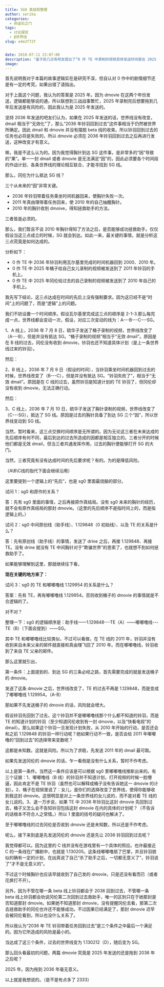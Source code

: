 ```yaml
---
title: SG0 真结局整理
author: serika
categories:
  - 命运石之门
tags:
  - 讨论探究
  - β世界线
slug: e4e2f72f


date: 2018-07-11 23:07:00
description: "鉴于前几日有吧友提出了“0 作 TE 中录制的视频具体发送时间是在 2025 年还是在 2036 年”的问题，我就顺便想发个帖谈谈我的想法，欢迎讨论。"
image:
---
```

首先说明我对于本篇的故事逻辑实在是研究不深，但自认对 0 作中的剧情细节还是有一定的考究，如果出错了请指出。

对于上面这个问题，我认为的答案是 2025 年。因为 dmovie 在这两个年份发送，逻辑都能够说的通，所以联想到三战战事繁忙，2025 年录制完后想要拖到几年后发送是有风险的，因此我认为是 2025 年发送的。

坚持 2036 年发送的吧友们认为，如果在 2025 年发送的话，世界线没有改变，dmail 相当于“无效化”了，那么“2036 年铃羽回到过去”这件事相当于仍然被世界所确定。因此 dmail 和 dmovie 并没有摆脱 beta 线的收束。所以铃羽回到过去的任务也必将是失败的，所以 dmovie 必须在 2036 年铃羽回到过去之后再进行发送，这种改变才有意义。

嘛，我是不这么认为的。因为我觉得胸针到达 SG 这件事，是非常多的“因”导致的“果”。单一一封 dmail 或者 dmovie 是无法满足“因”的，因此必须要各个时间段的作战计划、各条世界线的理论相互联合，才能寻找到 SG 线。

那么，冈伦为什么抵达 SG 线？

三个从未来的“因”非常关键。

- 2036 年铃羽带着任务乘坐时间机器回来，使胸针失败一次。
- 2011 年真由理带着任务回来，使 2010 年的自己抽醒胸针。
- 2010 年的胸针收到 dmoive，得知拯救助手的方法。

三者皆是必须的。

那么，我们暂且不谈 2010 年胸针得知了方法之后，是否能够成功拯救助手。仅仅假设当这三点成立的时候，SG 就会到达。如此一来，最关键的事情，就是分析这三点究竟是如何达成的。

分析如下：

- 0 作 TE 中 2036 年铃羽利用瓦尔基里完成的时间机器回到 2000、2010 年。
- 0 作 TE 中 2025 年桶子给自己女儿录制的视频被发送到了 2011 年铃羽的手机上。
- 0 作 TE 中 2025 年冈伦给过去的自己录制的视频被发送到了 2010 年自己的手机上。


我先写下结论，这三点达成在时间的先后上没有强制要求。因为这已经不是“时间”上的问题了，而是“逻辑”上的问题。

我们不妨设置一个时间顺序。假设瓦尔基里完成这三点的顺序是 2-1-3.那么每完成一点，世界线都会变动一次，假设，对应三次变动的线为：A---B---C---SG。

1、A 线上，2036 年 7 月 8 日，硫华子发送了桶子录制的视频，世界线改变了（A---B），但是并没有抵达 SG。“桶子录制的视频”相当于“无效 dmail”。原因是在 B 线的过去，冈伦没有收到 dmovie，铃羽也还不知道具体计划（是上一条世界线过来的铃羽）。

然后：

2、B 线上，2036 年 7 月 9 日（假设的时间），当铃羽乘坐时间机器回到过去的时候，世界线改变了（B---C），但是并没有抵达 SG。“铃羽失败了”，相当于“无效 dmail”。原因是在 C 线的过去，虽然铃羽是知道计划的 TE 铃羽了，但冈伦却没有收到 dmovie，无法正确行动。

然后：

3、C 线上，2036 年 7 月 10 日，硫华子发送了胸针录制的视频，世界线改变了（C---SG），抵达了 SG 线。原因是过去的胸针具备了到达 SG 三个“因”，所以世界线变动到 SG 线。

当然，暂时看来，这三点交换时间顺序是无所谓的。因为无论这三者在未来达成的先后顺序有何不同，最后到达的过去所造成的因都是相互独立的。三者分开的时候他们都是无效 dmail，但当三者共通发挥作用，过去的胸针便能够打开 SG 的大门。


当然，三者究竟有没有达成时间的先后要求呢？有的。为的是降低风险。

（A\B\C线的指代下面会继续沿用）

这里要提到一个逻辑上的“先后”，也是 sg0 里面最烧脑的部分。

试问 1：sg0 和原作的关系？

答：先有 sg0 里面的事情，之后再接原作真结局。没有 sg0 未来的胸针的经历，就不会有原作真结局的那封 dmovie。（这里的先后顺序不是指时间上的，而是指逻辑上的。）

试问 2：sg0 中间原创线（助手线）、1.129848（0 初始线）、以及 TE 的关系是什么？

答：先有原创线（助手线）的事情，发送了 drine 之后，再接 1.129848、再接 TE。没有 drine 就没有 TE 中间胸针对于“欺骗世界”的思索了，也就想不到如何拯救助手了。

如果能够理解到这里，那就继续往下看，

**现在关键的地方来了：**

试问 3：sg0 的 TE 和嘟嘟噜线 1.129954 的关系是什么？

答案：先有 TE，再有嘟嘟噜线 1.129954。否则收到桶子的 dmovie 的事情就是不合逻辑的了。

对不对？

整理一下：sg0 的逻辑顺序是：助手线——1.129848---TE（A）——嘟嘟噜线---TE（B）（下面会提到）——SG。

其中 TE 和嘟嘟噜线比较类似，不过可以看做，在 TE 线的 2011 年，铃羽并没有收到来自未来父亲的邮件就直接和真由理飞回了 2010 年。而在嘟嘟噜线，铃羽收到了来自 TE 父亲的邮件。

那么这里就引出，

第一条件：上面提到的、到达 SG 的三条必经之路，首先需要完成的就是发送桶子的 dmovie。

发送了这条 dmovie 之后，世界线改变了，TE 的过去不再是 1.129848，而是变成了嘟嘟噜线 1.129954。（A-B）

那如果不先发送桶子的 dmovie 的话，风险就会增大。

假设铃羽先回到了过去，这个铃羽并不是嘟嘟噜线那个什么都不知道的铃羽，而是 TE 的知道计划的铃羽（至少知道冈伦收到有一封 dmovie，以及“快看电视”的 dmail）。那么如果这个铃羽一旦发现计划失败，从 2010 年开始的行动，是否还会和之前 1.129848 的铃羽一样行动呢？她如果行动不一致，是否会给 2011 年嘟嘟噜的“回到过去”的选择带来变数呢？

这都是未知数。这就是风险。所以为了求稳，先发送 2011 年的 dmail 最可取。

如果先发送冈伦的 dmovie 的话，乍一看倒是没有什么关系，暂时不作考虑。

以上是第一条件。当然这一条件应该是可以根据 sg0 里嘟嘟噜线推断出来的。有三个证据：1、嘟嘟噜线（B 线）的铃羽并不知道计划，打开视频的时候一脸懵逼，因此肯定不是 TE 铃羽（虽然也可以解释成桶子没有告诉她这一 dmovie 的计划）。2、桶子在视频里说了：女儿，是你们的选择改变了世界线，使得你能够收到我这封 dmovie。这很明显是对上一条世界线的女儿说的，而不是对着 TE 线的女儿说的。3、退一万步说，如果 TE 中 2036 年铃羽比这封 dmovie 先回到过去，桶子又怎么会不告知铃羽包括这封 dmovie 在内的具体的计划呢？（不告诉的话根本不符合人之常情。）所以 1 里面的括号的疑问也解决了。

至于嘟嘟噜线的过去冈伦是否收到 dmovie 还是未知数，所以还是不作考虑。

呢么，接下来到底是先发送冈伦的 dmovie 还是先让 2036 铃羽回到过去呢？

我觉得都可以。因为这里的 C 线并没有在游戏里有一个具体的照应。也许最接近 C 的一条线在广播剧中，也就是 1.130205。这条线嘟嘟噜扇了巴掌，并且铃羽貌似的确有一定的计划，在凶真说了自己“杀了助手之后，一切都无意义了”，铃羽说了“才不是无意义的”。

不过这个时候胸针也应该早就收到了自己发的 dmovie，只是还没有看而已（或者花屏打不开）。

另外，因为不管在哪一条 beta 线上铃羽都会于 2036 回到过去，不管哪一条 beta 线上铃羽都会劝说冈伦第二次回到过去救助手，唯一的区别只在于她那封是否知道那封 dmovie。如果她不知道那封 dmovie，没有提醒冈伦去看，那第二次去拯救助手的冈伦也许还不能够成功。不过因果已经满足了，那封 dmovie 迟早会被冈伦看到，所以也没什么关系了。

所以我认为“2036 年 TE 铃羽带着任务回到过去”是三个条件之中最后一个满足的。因为它所造成的风险是最小的。

当达成了这三个条件，过去的世界线变为 1.130212（D），随后变为 SG。

那么回头看最初的问题，两篇 dmovie 究竟是 2025 年发送的还是拖到 2036 年之后呢？

2025 年。因为拖到 2036 年毫无意义。

以上就是我想说的。（是不是有点多了 2333）